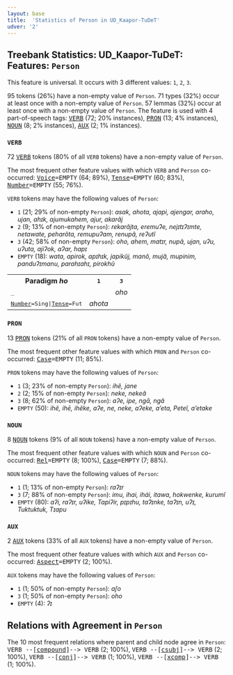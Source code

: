```yaml
---
layout: base
title:  'Statistics of Person in UD_Kaapor-TuDeT'
udver: '2'
---
```


## Treebank Statistics: UD_Kaapor-TuDeT: Features: `Person`

This feature is universal.
It occurs with 3 different values: `1`, `2`, `3`.

95 tokens (26%) have a non-empty value of `Person`.
71 types (32%) occur at least once with a non-empty value of `Person`.
57 lemmas (32%) occur at least once with a non-empty value of `Person`.
The feature is used with 4 part-of-speech tags: <tt><a href="urb_tudet-pos-VERB.html">VERB</a></tt> (72; 20% instances), <tt><a href="urb_tudet-pos-PRON.html">PRON</a></tt> (13; 4% instances), <tt><a href="urb_tudet-pos-NOUN.html">NOUN</a></tt> (8; 2% instances), <tt><a href="urb_tudet-pos-AUX.html">AUX</a></tt> (2; 1% instances).

### `VERB`

72 <tt><a href="urb_tudet-pos-VERB.html">VERB</a></tt> tokens (80% of all `VERB` tokens) have a non-empty value of `Person`.

The most frequent other feature values with which `VERB` and `Person` co-occurred: <tt><a href="urb_tudet-feat-Voice.html">Voice</a></tt><tt>=EMPTY</tt> (64; 89%), <tt><a href="urb_tudet-feat-Tense.html">Tense</a></tt><tt>=EMPTY</tt> (60; 83%), <tt><a href="urb_tudet-feat-Number.html">Number</a></tt><tt>=EMPTY</tt> (55; 76%).

`VERB` tokens may have the following values of `Person`:

* `1` (21; 29% of non-empty `Person`): <em>asak, ahota, ajapi, ajengar, araho, ujan, ahɪk, ajumukahem, ajur, akarãj</em>
* `2` (9; 13% of non-empty `Person`): <em>rekarãjta, eremuɁe, nejɪtɪʔɪmte, netawate, peharõta, remupuʔam, renupã, reʔutĩ</em>
* `3` (42; 58% of non-empty `Person`): <em>oho, ahem, matɪr, nupã, ujan, uʔu, uʔuta, ajiʔok, aʔar, hapɪ</em>
* `EMPTY` (18): <em>wata, apirok, apɪhɪk, japikũj, manõ, mujã, mupinim, panduʔɪmanu, parahɪahɪ, pirokhũ</em>

<table>
  <tr><th>Paradigm <i>ho</i></th><th><tt>1</tt></th><th><tt>3</tt></th></tr>
  <tr><td><tt>_</tt></td><td></td><td><em>oho</em></td></tr>
  <tr><td><tt><tt><a href="urb_tudet-feat-Number.html">Number</a></tt><tt>=Sing</tt>|<tt><a href="urb_tudet-feat-Tense.html">Tense</a></tt><tt>=Fut</tt></tt></td><td><em>ahota</em></td><td></td></tr>
</table>

### `PRON`

13 <tt><a href="urb_tudet-pos-PRON.html">PRON</a></tt> tokens (21% of all `PRON` tokens) have a non-empty value of `Person`.

The most frequent other feature values with which `PRON` and `Person` co-occurred: <tt><a href="urb_tudet-feat-Case.html">Case</a></tt><tt>=EMPTY</tt> (11; 85%).

`PRON` tokens may have the following values of `Person`:

* `1` (3; 23% of non-empty `Person`): <em>ihẽ, jane</em>
* `2` (2; 15% of non-empty `Person`): <em>neke, nekeã</em>
* `3` (8; 62% of non-empty `Person`): <em>aʔe, ipe, ngā, ngã</em>
* `EMPTY` (50): <em>ihẽ, ihē, ihẽke, aʔe, ne, neke, aʔeke, a’eta, Peteĩ, a’etake</em>

### `NOUN`

8 <tt><a href="urb_tudet-pos-NOUN.html">NOUN</a></tt> tokens (9% of all `NOUN` tokens) have a non-empty value of `Person`.

The most frequent other feature values with which `NOUN` and `Person` co-occurred: <tt><a href="urb_tudet-feat-Rel.html">Rel</a></tt><tt>=EMPTY</tt> (8; 100%), <tt><a href="urb_tudet-feat-Case.html">Case</a></tt><tt>=EMPTY</tt> (7; 88%).

`NOUN` tokens may have the following values of `Person`:

* `1` (1; 13% of non-empty `Person`): <em>raʔɪr</em>
* `3` (7; 88% of non-empty `Person`): <em>imu, ihai, ihái, itawa, hokwenke, kurumĩ</em>
* `EMPTY` (80): <em>aʔi, raʔɪr, uʔike, Tapiʔir, pɪpɪhu, taɁɪnke, taʔɪn, uʔɪ, Tuktuktuk, Tɪapu</em>

### `AUX`

2 <tt><a href="urb_tudet-pos-AUX.html">AUX</a></tt> tokens (33% of all `AUX` tokens) have a non-empty value of `Person`.

The most frequent other feature values with which `AUX` and `Person` co-occurred: <tt><a href="urb_tudet-feat-Aspect.html">Aspect</a></tt><tt>=EMPTY</tt> (2; 100%).

`AUX` tokens may have the following values of `Person`:

* `1` (1; 50% of non-empty `Person`): <em>aʃo</em>
* `3` (1; 50% of non-empty `Person`): <em>oho</em>
* `EMPTY` (4): <em>ʔɪ</em>

## Relations with Agreement in `Person`

The 10 most frequent relations where parent and child node agree in `Person`:
<tt>VERB --[<tt><a href="urb_tudet-dep-compound.html">compound</a></tt>]--> VERB</tt> (2; 100%),
<tt>VERB --[<tt><a href="urb_tudet-dep-csubj.html">csubj</a></tt>]--> VERB</tt> (2; 100%),
<tt>VERB --[<tt><a href="urb_tudet-dep-conj.html">conj</a></tt>]--> VERB</tt> (1; 100%),
<tt>VERB --[<tt><a href="urb_tudet-dep-xcomp.html">xcomp</a></tt>]--> VERB</tt> (1; 100%).

